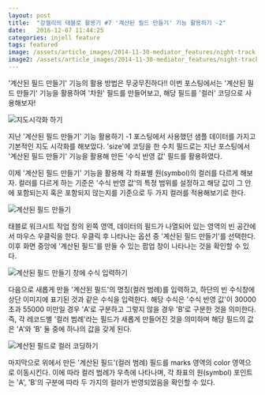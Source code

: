 ```yaml
---
layout: post
title:  "강젤리의 태블로 활용기 #7 '계산된 필드 만들기' 기능 활용하기 -2"
date:   2016-12-07 11:44:25
categories: injell feature
tags: featured
image: /assets/article_images/2014-11-30-mediator_features/night-track.JPG
image2: /assets/article_images/2014-11-30-mediator_features/night-track-mobile.JPG
---
```


'계산된 필드 만들기' 기능의 활용 방법은 무궁무진하다!!
이번 포스팅에서는 '계산된 필드 만들기' 기능을 활용하여 '차원' 필드를 만들어보고, 해당 필드를 '컬러' 코딩으로 사용해보자!

![지도시각화 하기](https://cloud.githubusercontent.com/assets/10662638/20995954/b2257a84-bd3d-11e6-83e6-768537ec9978.png)

지난 '계산된 필드 만들기' 기능 활용하기 -1 포스팅에서 사용했던 샘플 데이터를 가지고 기본적인 지도 시각화를 해보았다. 'size'에 코딩을 한 수치 필드로는 지난 포스팅에서 '계산된 필드 만들기' 기능을 활용해 만든 '수식 반영 값' 필드를 활용하였다.

이제 '계산된 필드 만들기' 기능을 활용해 각 좌표별 원(symbol)의 컬러를 다르게 해보자. 컬러를 다르게 하는 기준은 '수식 반영 값'의 특정 범위를 설정하고 해당 값이 그 안에 포함되는지 혹은 포함되지 않는지를 기준으로 두 가지 컬러를 적용해보기로 한다.

![계산된 필드 만들기](https://cloud.githubusercontent.com/assets/10662638/20996085/550098a6-bd3e-11e6-85ed-db26a4863885.png)

태블로 워크시트 작업 창의 왼쪽 영역, 데이터의 필드가 나열되어 있는 영역의 빈 공간에서 마우스 우클릭을 한다. 우클릭 후 나타나는 옵션 중 '계산된 필드 만들기'를 선택한다. 이후 화면 중앙에 '계산된 필드'를 만들 수 있는 팝업 창이 나타나는 것을 확인할 수 있다.

![계산된 필드 만들기 창에 수식 입력하기](https://cloud.githubusercontent.com/assets/10662638/20996197/28ba1b72-bd3f-11e6-8e26-1bf0cd03a4eb.png)

다음으로 새롭게 만들 '계산된 필드'의 명칭(컬러 범례)를 입력하고, 하단의 빈 수식창에 상단 이미지에 표기된 것과 같은 수식을 입력한다. 해당 수식은 '수식 반영 값'이 30000 초과 55000 미만일 경우 'A'로 구분하고 그렇지 않을 경우 'B'로 구분한 것을 의미한다. 즉, 각 레코드별 '컬러 범례'라는 필드가 새롭게 만들어진 것을 의미하며 해당 필드의 값은 'A'와 'B' 둘 중에 하나의 값을 갖게 된다.

![계산된 필드로 컬러 코딩하기](https://cloud.githubusercontent.com/assets/10662638/20996260/bf08301e-bd3f-11e6-8456-cba4001df58e.png)

마지막으로 위에서 만든 '계산된 필드'(컬러 범례) 필드를 marks 영역의 color 영역으로 이동시킨다. 이에 따라 컬러 범례가 우측에 나타나며, 각 좌표의 원(symbol) 포인트는 'A', 'B'의 구분에 따라 두 가지의 컬러가 반영되었음을 확인할 수 있다.
